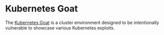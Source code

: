 # Kubernetes Goat

The [Kubernetes Goat](https://github.com/madhuakula/kubernetes-goat/tree/master) is a cluster environment designed to be intentionally vulnerable to showcase various Kubernetes exploits.

